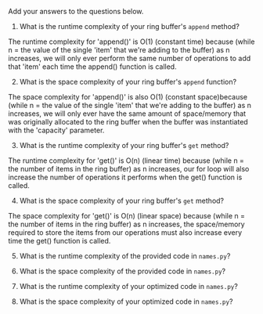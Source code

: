 Add your answers to the questions below.

1. What is the runtime complexity of your ring buffer's `append` method?

The runtime complexity for 'append()' is O(1) (constant time) because (while n = the value of the single 'item' that we're adding to the buffer) as n increases, we will only ever perform the same number of operations to add that 'item' each time the append() function is called.

2. What is the space complexity of your ring buffer's `append` function?

The space complexity for 'append()' is also O(1) (constant space)because (while n = the value of the single 'item' that we're adding to the buffer) as n increases, we will only ever have the same amount of space/memory that was originally allocated to the ring buffer when the buffer was instantiated with the 'capacity' parameter.

3. What is the runtime complexity of your ring buffer's `get` method?

The runtime complexity for 'get()' is O(n) (linear time) because (while n = the number of items in the ring buffer) as n increases, our for loop will also increase the number of operations it performs when the get() function is called.

4. What is the space complexity of your ring buffer's `get` method?

The space complexity for 'get()' is O(n) (linear space) because (while n = the number of items in the ring buffer) as n increases, the space/memory required to store the items from our operations must also increase every time the get() function is called.

5. What is the runtime complexity of the provided code in `names.py`?

6. What is the space complexity of the provided code in `names.py`?

7. What is the runtime complexity of your optimized code in `names.py`?

8. What is the space complexity of your optimized code in `names.py`?
